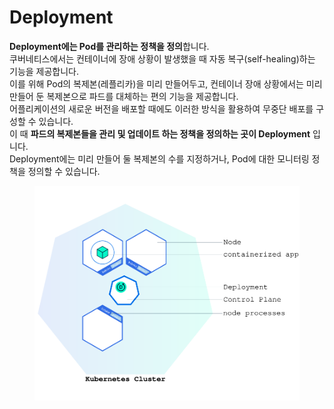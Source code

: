 # Deployment

**Deployment에는 Pod를 관리하는 정책을 정의**합니다.\
쿠버네티스에서는 컨테이너에 장애 상황이 발생했을 때 자동 복구(self-healing)하는 기능을 제공합니다.\
이를 위해 Pod의 복제본(레플리카)을 미리 만들어두고, 컨테이너 장애 상황에서는 미리 만들어 둔 복제본으로 파드를 대체하는 편의 기능을 제공합니다.\
어플리케이션의 새로운 버전을 배포할 때에도 이러한 방식을 활용하여 무중단 배포를 구성할 수 있습니다.\
이 때 **파드의 복제본들을 관리 및 업데이트 하는 정책을 정의하는 곳이 Deployment** 입니다.\
Deployment에는 미리 만들어 둘 복제본의 수를 지정하거나, Pod에 대한 모니터링 정책을 정의할 수 있습니다.

<figure><img src="../../../../.gitbook/assets/Deployment Image.svg" alt=""><figcaption></figcaption></figure>

